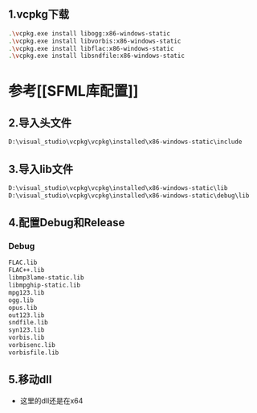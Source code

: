 ## 1.vcpkg下载
```bash
.\vcpkg.exe install libogg:x86-windows-static
.\vcpkg.exe install libvorbis:x86-windows-static
.\vcpkg.exe install libflac:x86-windows-static
.\vcpkg.exe install libsndfile:x86-windows-static
```
# 参考[[SFML库配置]]
## 2.导入头文件
```bash
D:\visual_studio\vcpkg\vcpkg\installed\x86-windows-static\include
```
## 3.导入lib文件
```bash
D:\visual_studio\vcpkg\vcpkg\installed\x86-windows-static\lib
D:\visual_studio\vcpkg\vcpkg\installed\x86-windows-static\debug\lib
```
## 4.配置Debug和Release
### Debug
```bash
FLAC.lib
FLAC++.lib
libmp3lame-static.lib
libmpghip-static.lib
mpg123.lib
ogg.lib
opus.lib
out123.lib
sndfile.lib
syn123.lib
vorbis.lib
vorbisenc.lib
vorbisfile.lib
```
## 5.移动dll
* 这里的dll还是在x64